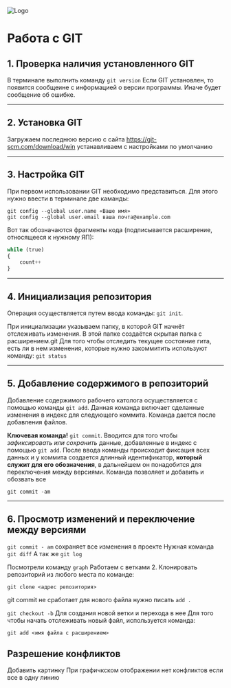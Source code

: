 ![Logo](alh1.png)
# Работа с GIT

## 1. Проверка наличия установленного GIT
В терминале выполнить команду `git version`
Если GIT установлен, то появится сообщеине с информацией о версии программы. Иначе будет сообщение об ошибке.

---

## 2. Установка GIT
Загружаем последнюю версию с сайта
https://git-scm.com/download/win
устанавливаем с наcтройками по умолчанию

---

## 3. Настройка GIT
При первом использовании GIT необходимо представиться. Для этого нужно ввести в терминале две каманды:
```
git config --global user.name «Ваше имя»
git config --global user.email ваша почта@example.com
```
Вот так обозначаются фрагменты кода (подписывается расширение, относящееся к нужному ЯП):

```py
while (true)
{
    count++
}
```
---

## 4. Инициализация репозитория
Операция осуществляется путем ввода команды: `git init`.

При инициализации указываем папку, в которой GIT начнёт отслеживать изменения. В этой папке создаётся скрытая папка с расширением.git
Для того чтобы отследить текущее состояние гита, есть ли в нем изменения, которые нужно закоммитить используют команду: `git status`

---

## 5. Добавление содержимого в репозиторий
Добавление содержимого рабочего католога осуществляется с помощью команды `git add`. Данная команда включает сделанные изменения в индекс для следующего коммита. Команда дается после добавления файлов.

**Ключевая команда!**
`git commit`. Вводится для того чтобы *зафиксировать или сохранить* данные, добавленные в индекс с помощью `git add`. После ввода команды происходит фиксация всех данных и у коммита создается длинный идентификатор, **который служит для его обозначения**, в дальнейшем он понадобится для переключения между версиями.
Команда позволяет и добавить и обозвать все
```
git commit -am
```

---

## 6. Просмотр изменений и переключение между версиями

`git commit - am` сохраняет все изменения в проекте
Нужная команда `git diff`
А так же `git log`

Посмотрели команду `graph`
Работаем с ветками
2. Клонировать репозиторий из любого места по команде:
```
git clone <адрес репозитория>
```

git commit не сработает для нового файла
нужно писать `add .`

`git checkout -b`
Для создания новой ветки и перехода в нее
 Для того чтобы начать отслеживать новый файл, используется команда:
 ```
 git add <имя файла с расширением>
 ```

## Разрешение конфликтов

Добавить картинку
При графичкском отображении нет конфликтов если все в одну линию


